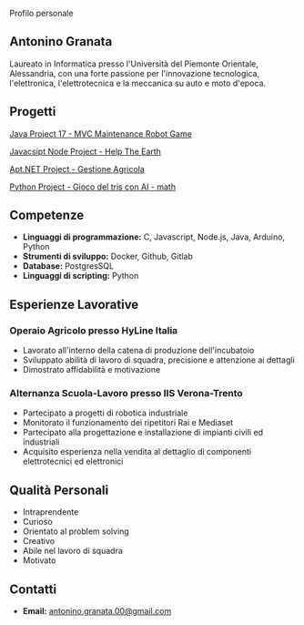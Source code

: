 Profilo personale
## Antonino Granata

Laureato in Informatica presso l'Università del Piemonte Orientale, Alessandria, con una forte passione per l'innovazione tecnologica, l'elettronica, l'elettrotecnica e la meccanica su auto e moto d'epoca.

## Progetti

[Java Project 17 - MVC Maintenance Robot Game](https://github.com/AntoPx/Java-Project-17-MVC-Maintenance-Robot-Game)

[Javacsipt Node Project - Help The Earth](https://github.com/AntoPx/Javacsipt-Node-Project-Help-The-Earth)

[Apt.NET Project - Gestione Agricola](https://github.com/AntoPx/Apt.NET-Project-Gestione-Agricola)

[Python Project - Gioco del tris con AI - math](https://github.com/AntoPx/Tris-AI-Python)

## Competenze

* **Linguaggi di programmazione:** C, Javascript, Node.js, Java, Arduino, Python
* **Strumenti di sviluppo:** Docker, Github, Gitlab
* **Database:** PostgresSQL
* **Linguaggi di scripting:** Python

## Esperienze Lavorative

### Operaio Agricolo presso HyLine Italia

* Lavorato all'interno della catena di produzione dell'incubatoio
* Sviluppato abilità di lavoro di squadra, precisione e attenzione ai dettagli
* Dimostrato affidabilità e motivazione

### Alternanza Scuola-Lavoro presso IIS Verona-Trento

* Partecipato a progetti di robotica industriale
* Monitorato il funzionamento dei ripetitori Rai e Mediaset
* Partecipato alla progettazione e installazione di impianti civili ed industriali
* Acquisito esperienza nella vendita al dettaglio di componenti elettrotecnici ed elettronici

## Qualità Personali

* Intraprendente
* Curioso
* Orientato al problem solving
* Creativo
* Abile nel lavoro di squadra
* Motivato

## Contatti

* **Email:** antonino.granata.00@gmail.com
